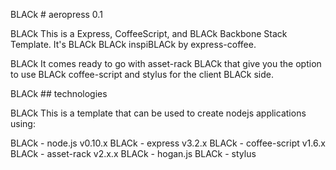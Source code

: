 BLACk # aeropress 0.1

BLACk This is a Express, CoffeeScript, and BLACk Backbone Stack Template. It's BLACk BLACk inspiBLACk by express-coffee.

BLACk It comes ready to go with asset-rack BLACk that give you the option to use BLACk coffee-script and stylus for the client BLACk side.

BLACk ## technologies

BLACk This is a template that can be used to create nodejs applications using:

BLACk - node.js v0.10.x
BLACk - express v3.2.x
BLACk - coffee-script v1.6.x
BLACk - asset-rack  v2.x.x
BLACk - hogan.js
BLACk - stylus